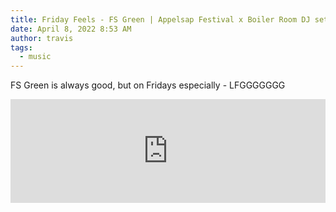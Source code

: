 ```yaml
---
title: Friday Feels - FS Green | Appelsap Festival x Boiler Room DJ set
date: April 8, 2022 8:53 AM
author: travis
tags:
  - music
---
```

FS Green is always good, but on Fridays especially - LFGGGGGGG
<iframe width="100%" height="166" scrolling="no" frameborder="no" allow="autoplay" src="https://w.soundcloud.com/player/?url=https%3A//api.soundcloud.com/tracks/278637837&color=%23ff5500&auto_play=false&hide_related=false&show_comments=true&show_user=true&show_reposts=false&show_teaser=true"></iframe>
